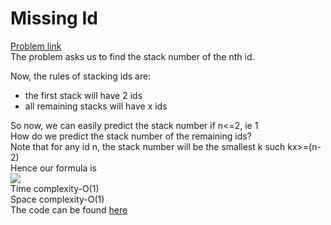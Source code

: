 # Missing Id

[Problem link](https://github.com/dscnsec/DSC-NSEC-Algorithms/blob/master/1.%20Array/missing_id/missing_id.md)<br>
The problem asks us to find the stack number of the nth id.<br>

Now, the rules of stacking ids are:
- the first stack will have 2 ids
- all remaining stacks will have x ids

So now, we can easily predict the stack number if n<=2, ie 1<br>
How do we predict the stack number of the remaining ids?<br>
Note that for any id n, the stack number will be the smallest k such kx>=(n-2)<br>
Hence our formula is<br>
![](https://github.com/m-e-r-l-i-n/DSC-NSEC-Algorithms/blob/documentation/Documentation/Tamonash_Chakraborty/dependencies/img-c4001308fb41f1da.png)
<br>
Time complexity-O(1)<br>
Space complexity-O(1)<br>
The code can be found [here](https://github.com/dscnsec/DSC-NSEC-Algorithms/blob/master/1.%20Array/missing_id/MissingIdMerlin.cpp)
